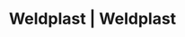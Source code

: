 ---
Filename: "eshop-products-variant84"
Link: "file:/Users/vinayakpatel/Downloads/www.weldplast.cz/eshop_products_compare/add/eshop-products-variant84"
product_name: "null"
product_id: "null"
title: "Weldplast | Weldplast"
product_desc: ""
product_specs: ""
product_downloads: ""
href: ""
p_desc_2: ""
accessories: ""
similar_products: ""
---